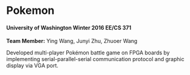# Pokemon

#### University of Washington Winter 2016 EE/CS 371

**Team Member:** Ying Wang, Junyi Zhu, Zhuoer Wang

Developed multi-player Pokémon battle game on FPGA boards by implementing serial-parallel-serial communication protocol and graphic display via VGA port.
